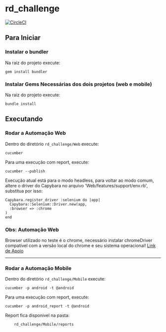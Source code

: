 # rd_challenge

[![CircleCI](https://dl.circleci.com/status-badge/img/gh/DarlingL/rd_challenge/tree/main.svg?style=svg)](https://dl.circleci.com/status-badge/redirect/gh/DarlingL/rd_challenge/tree/main)

## Para Iniciar ##


### Instalar o bundler ###
Na raiz do projeto execute:
```shell
gem install bundler
```

### Instalar Gems Necessárias dos dois projetos (web e mobile)  ###
Na raiz do projeto execute:
```shell
bundle install
```

## Executando ##

### Rodar a Automação Web ###
Dentro do diretório `rd_challenge/Web` execute:
```shell
cucumber 
```
Para uma execução com report, execute:
```shell
cucumber --publish
```

Execução atual está para o modo headless, para voltar ao modo comum, altere o driver do Capybara no arquivo 'Web/features/support/env.rb', substitua por isso:

```shell
Capybara.register_driver :selenium do |app|
  Capybara::Selenium::Driver.new(app,
  :browser => :chrome
)
end
```

### Obs: Automação Web ###
Browser utilizado no teste é o chrome, necessário instalar chromeDriver compatível com a versão local do chrome e seu sistema operacional! [Link de Apoio](https://chromedriver.chromium.org/downloads)


______________________________________________________________________________________________________

### Rodar a Automação Mobile ###
Dentro do diretório `rd_challenge/Mobile` execute:
```shell
cucumber -p android -t @android
```
Para uma execução com report, execute:
```shell
cucumber -p android_report -t @android
```

Report fica disponivel na pasta:
```shell
    rd_challenge/Mobile/reports
```
